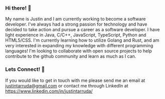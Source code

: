 ### Hi there! 👋

My name is Justin and I am currently working to become a software developer. I've always had a strong passion for technology and have decided to take action and pursue a career as a software developer. I have light experience in Java, C/C++, JavaScript, TypeScript, Python and HTML5/CSS. I'm currently learning how to utilize Golang and Rust, and am very interested in expanding my knowledge with different programming languages! I'm looking to collaborate with open source projects to help contribute to the github community and learn as much as I can. 

### Lets Connect! 💬
If you would like to get in touch with me please send me an email at justintarruda@gmail.com or contact me through LinkedIn at https://www.linkedin.com/in/justintarruda/
